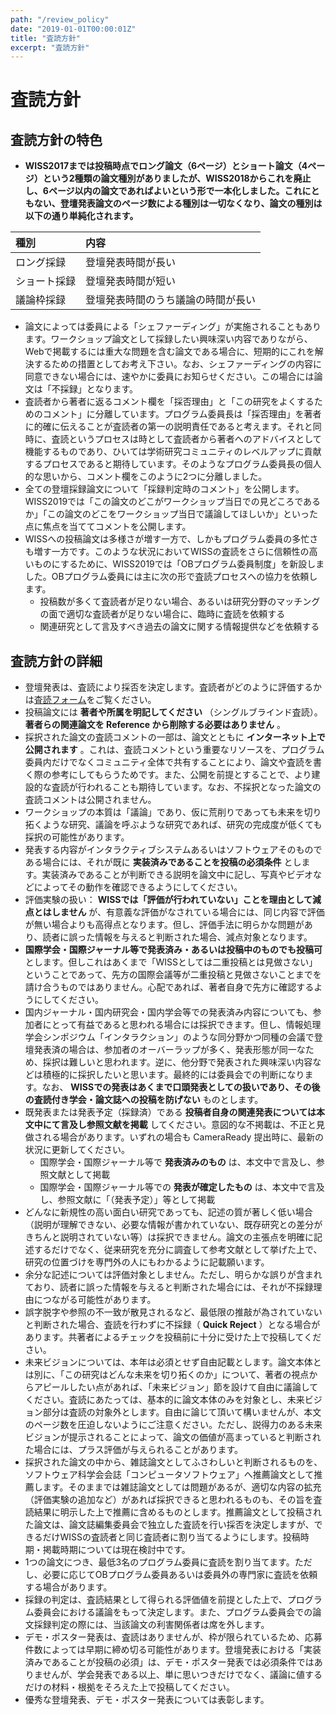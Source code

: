 ```yaml
---
path: "/review_policy"
date: "2019-01-01T00:00:01Z"
title: "査読方針"
excerpt: "査読方針"
---
```


# 査読方針

## 査読方針の特色

- __WISS2017までは投稿時点でロング論文（6ページ）とショート論文（4ページ）という2種類の論文種別がありましたが、WISS2018からこれを廃止し、6ページ以内の論文であればよいという形で一本化しました。これにともない、登壇発表論文のページ数による種別は一切なくなり、論文の種別は以下の通り単純化されます。__

種別|内容
:--|:--
ロング採録|登壇発表時間が長い
ショート採録|登壇発表時間が短い
議論枠採録|登壇発表時間のうち議論の時間が長い

- 論文によっては委員による「シェファーディング」が実施されることもあります。ワークショップ論文として採録したい興味深い内容でありながら、Webで掲載するには重大な問題を含む論文である場合に、短期的にこれを解決するための措置としてお考え下さい。なお、シェファーディングの内容に同意できない場合には、速やかに委員にお知らせください。この場合には論文は「不採録」となります。
- 査読者から著者に返るコメント欄を「採否理由」と「この研究をよくするためのコメント」に分離しています。プログラム委員長は「採否理由」を著者に的確に伝えることが査読者の第一の説明責任であると考えます。それと同時に、査読というプロセスは時として査読者から著者へのアドバイスとして機能するものであり、ひいては学術研究コミュニティのレベルアップに貢献するプロセスであると期待しています。そのようなプログラム委員長の個人的な思いから、コメント欄をこのように2つに分離しました。
- 全ての登壇採録論文について「採録判定時のコメント」を公開します。WISS2019では「この論文のどこがワークショップ当日での見どころであるか」「この論文のどこをワークショップ当日で議論してほしいか」といった点に焦点を当ててコメントを公開します。
- WISSへの投稿論文は多様さが増す一方で、しかもプログラム委員の多忙さも増す一方です。このような状況においてWISSの査読をさらに信頼性の高いものにするために、WISS2019では「OBプログラム委員制度」を新設しました。OBプログラム委員には主に次の形で査読プロセスへの協力を依頼します。
  - 投稿数が多くて査読者が足りない場合、あるいは研究分野のマッチングの面で適切な査読者が足りない場合に、臨時に査読を依頼する
  - 関連研究として言及すべき過去の論文に関する情報提供などを依頼する

## 査読方針の詳細

- 登壇発表は、査読により採否を決定します。査読者がどのように評価するかは[査読フォーム](./review_form)をご覧ください。
- 投稿論文には __著者や所属を明記してください__ （シングルブラインド査読）。 __著者らの関連論文を Reference から削除する必要はありません__ 。
- 採択された論文の査読コメントの一部は、論文とともに __インターネット上で公開されます__ 。これは、査読コメントという重要なリソースを、プログラム委員内だけでなくコミュニティ全体で共有することにより、論文や査読を書く際の参考にしてもらうためです。また、公開を前提とすることで、より建設的な査読が行われることも期待しています。なお、不採択となった論文の査読コメントは公開されません。
- ワークショップの本質は「議論」であり、仮に荒削りであっても未来を切り拓くような研究、議論を呼ぶような研究であれば、研究の完成度が低くても採択の可能性があります。
- 発表する内容がインタラクティブシステムあるいはソフトウェアそのものである場合には、それが既に __実装済みであることを投稿の必須条件__ とします。実装済みであることが判断できる説明を論文中に記し、写真やビデオなどによってその動作を確認できるようにしてください。
- 評価実験の扱い： __WISSでは「評価が行われていない」ことを理由として減点とはしません__ が、有意義な評価がなされている場合には、同じ内容で評価が無い場合よりも高得点となります。但し、評価手法に明らかな問題があり、読者に誤った情報を与えると判断された場合、減点対象となります。
- __国際学会・国際ジャーナル等で発表済み・あるいは投稿中のものでも投稿可__ とします。但しこれはあくまで「WISSとしては二重投稿とは見做さない」ということであって、先方の国際会議等が二重投稿と見做さないことまでを請け合うものではありません。心配であれば、著者自身で先方に確認するようにしてください。
- 国内ジャーナル・国内研究会・国内学会等での発表済み内容についても、参加者にとって有益であると思われる場合には採択できます。但し、情報処理学会シンポジウム「インタラクション」のような同分野かつ同種の会議で登壇発表済の場合は、参加者のオーバーラップが多く、発表形態が同一なため、採択は難しいと思われます。逆に、他分野で発表された興味深い内容などは積極的に採択したいと思います。最終的には委員会での判断になります。なお、 __WISSでの発表はあくまで口頭発表としての扱いであり、その後の査読付き学会・論文誌への投稿を防げない__ ものとします。
- 既発表または発表予定（採録済）である __投稿者自身の関連発表については本文中にて言及し参照文献を掲載__ してください。意図的な不掲載は、不正と見做される場合があります。いずれの場合も CameraReady 提出時に、最新の状況に更新してください。
  - 国際学会・国際ジャーナル等で __発表済みのもの__ は、本文中で言及し、参照文献として掲載
  - 国際学会・国際ジャーナル等での __発表が確定したもの__ は、本文中で言及し、参照文献に「（発表予定）」等として掲載
- どんなに新規性の高い面白い研究であっても、記述の質が著しく低い場合（説明が理解できない、必要な情報が書かれていない、既存研究との差分がきちんと説明されていない等）は採択できません。論文の主張点を明確に記述するだけでなく、従来研究を充分に調査して参考文献として挙げた上で、研究の位置づけを専門外の人にもわかるように記載願います。
- 余分な記述については評価対象としません。ただし、明らかな誤りが含まれており、読者に誤った情報を与えると判断された場合には、それが不採録理由につながる可能性があります。
- 誤字脱字や参照の不一致が散見されるなど、最低限の推敲が為されていないと判断された場合、査読を行わずに不採録（ __Quick Reject__ ）となる場合があります。共著者によるチェックを投稿前に十分に受けた上で投稿してください。
- 未来ビジョンについては、本年は必須とせず自由記載とします。論文本体とは別に、「この研究はどんな未来を切り拓くのか」について、著者の視点からアピールしたい点があれば、「未来ビジョン」節を設けて自由に議論してください。査読にあたっては、基本的に論文本体のみを対象とし、未来ビジョン部分は査読の対象外とします。自由に論じて頂いて構いませんが、本文のページ数を圧迫しないようにご注意ください。ただし、説得力のある未来ビジョンが提示されることによって、論文の価値が高まっていると判断された場合には、プラス評価が与えられることがあります。
- 採択された論文の中から、雑誌論文としてふさわしいと判断されるものを、ソフトウェア科学会会誌「コンピュータソフトウェア」へ推薦論文として推薦します。そのままでは雑誌論文としては問題があるが、適切な内容の拡充（評価実験の追加など）があれば採択できると思われるものも、その旨を査読結果に明示した上で推薦に含めるものとします。推薦論文として投稿された論文は、論文誌編集委員会で独立した査読を行い採否を決定しますが、できるだけWISSの査読者と同じ査読者に割り当てるようにします。投稿時期・掲載時期については現在検討中です。
- 1つの論文につき、最低3名のプログラム委員に査読を割り当てます。ただし、必要に応じてOBプログラム委員あるいは委員外の専門家に査読を依頼する場合があります。
- 採録の判定は、査読結果として得られる評価値を前提とした上で、プログラム委員会における議論をもって決定します。また、プログラム委員会での論文採録判定の際には、当該論文の利害関係者は席を外します。
- デモ・ポスター発表は、査読はありませんが、枠が限られているため、応募件数によっては早期に締め切る可能性があります。登壇発表における「実装済みであることが投稿の必須」は、デモ・ポスター発表では必須条件ではありませんが、学会発表である以上、単に思いつきだけでなく、議論に値するだけの材料・根拠をそろえた上で投稿してください。
- 優秀な登壇発表、デモ・ポスター発表については表彰します。
